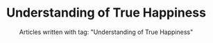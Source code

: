---
layout: blog_by_tag
title: Understanding of True Happiness
subtitle: 'Articles written with tag: "Understanding of True Happiness"'
tag: understanding-of-true-happiness
permalink: /tags/understanding-of-true-happiness/
---